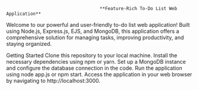                                        **Feature-Rich To-Do List Web Application**
Welcome to our powerful and user-friendly to-do list web application! Built using Node.js, Express.js, EJS, and MongoDB, this application offers a comprehensive solution for managing tasks, improving productivity, and staying organized.

Getting Started
Clone this repository to your local machine.
Install the necessary dependencies using npm or yarn.
Set up a MongoDB instance and configure the database connection in the code.
Run the application using node app.js or npm start.
Access the application in your web browser by navigating to http://localhost:3000.
